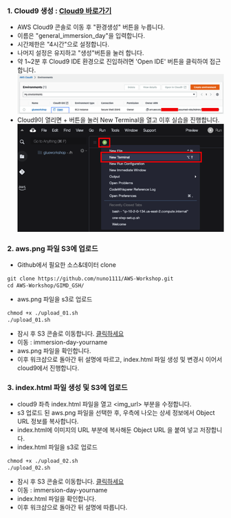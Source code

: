 ### 1. Cloud9 생성 : [Cloud9 바로가기](https://console.aws.amazon.com/cloud9/)
- AWS Cloud9 콘솔로 이동 후 "환경생성" 버튼을 누릅니다.
- 이름은 "general_immersion_day"을 입력합니다.
- 시간제한은 "4시간"으로 설정합니다.
- 나머지 설정은 유지하고 "생성"버튼을 눌러 합니다.
- 약 1~2분 후 Cloud9 IDE 환경으로 진입하려면 'Open IDE' 버튼을 클릭하여 접근합니다.
![Cloud9-1](images/cloud9-1.png)
- Cloud9이 열리면 + 버튼을 눌러 New Terminal을 열고 이후 실습을 진행합니다. 
![Cloud9-2](images/cloud9-2.png)

### 2. aws.png 파일 S3에 업로드 

- Github에서 필요한 소스&데이터 clone 
```code
git clone https://github.com/nuno1111/AWS-Workshop.git
cd AWS-Workshop/GIMD_GSH/
```
- aws.png 파일을 s3로 업로드
```code
chmod +x ./upload_01.sh 
./upload_01.sh
```
- 잠시 후 S3 콘솔로 이동합니다. [클릭하세요](https://s3.console.aws.amazon.com/s3/home) 
- 이동 : immersion-day-yourname
- aws.png 파일을 확인합니다.
- 이후 워크샵으로 돌아간 뒤 설명에 따르고, index.html 파일 생성 및 변경시 이어서 cloud9에서 진행합니다.

### 3. index.html 파일 생성 및 S3에 업로드 

- cloud9 좌측 index.html 파일을 열고 <img_url> 부분을 수정합니다.
- s3 업로드 된 aws.png 파일을 선택한 후, 우측에 나오는 상세 정보에서 Object URL 정보를 복사합니다.
- index.html에 이미지의 URL 부분에 복사해둔 Object URL 을 붙여 넣고 저장합니다.
- index.html 파일을 s3로 업로드
```code
chmod +x ./upload_02.sh 
./upload_02.sh
```
- 잠시 후 S3 콘솔로 이동합니다. [클릭하세요](https://s3.console.aws.amazon.com/s3/home) 
- 이동 : immersion-day-yourname
- index.html 파일을 확인합니다.
- 이후 워크샵으로 돌아간 뒤 설명에 따릅니다.
